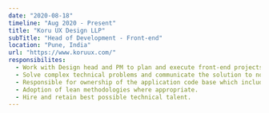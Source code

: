 ```yaml
---
date: "2020-08-18"
timeline: "Aug 2020 - Present"
title: "Koru UX Design LLP"
subTitle: "Head of Development - Front-end"
location: "Pune, India"
url: "https://www.koruux.com/"
responsibilites:
  - Work with Design head and PM to plan and execute front-end projects, ensuring that the development team has the appropriate information to be successful.
  - Solve complex technical problems and communicate the solution to non-technical management and peers.
  - Responsible for ownership of the application code base which includes maintaining the integrity of the code, defining/enforcing standards and best practices, and performing and participating in code reviews.
  - Adoption of lean methodologies where appropriate.
  - Hire and retain best possible technical talent.
---
```

